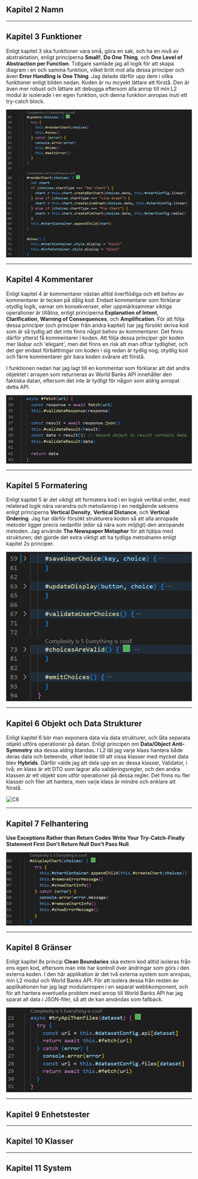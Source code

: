 <!-- Screenshots från kod för varje kapitel! -->
## Kapitel 2 Namn

  
---
## Kapitel 3 Funktioner
Enligt kapitel 3 ska funktioner vara små, göra en sak, och ha en nivå av abstraktation, enligt principerna **Small!**, **Do One Thing**, och **One Level of Abstraction per Function**. Tidigare samlade jag all logik för att skapa diagram i en och samma funktion, vilket bröt mot alla dessa principer och även **Error Handling is One Thing**. Jag delade därför upp dem i olika funktioner enligt bilden nedan. Koden är nu mcyekt lättare att förstå. Den är även mer robust och lättare att debugga eftersom alla anrop till min L2 modul är isolerade i en egen funktion, och denna funktion anropas inuti ett try-catch block.  
  
![C3](/images/code/chapter3.png)
  
---
## Kapitel 4 Kommentarer
Enligt kapitel 4 är kommentarer nästan alltid överflödiga och ett behov av kommentarer är tecken på dålig kod. Endast kommentarer som förklarar otydlig logik, varnar om konsekvenser, eller uppmärksammar viktiga operationer är tillåtna, enligt principerna **Explanation of Intent**, **Clarification**, **Warning of Consequences**, och **Amplification**. För att följa dessa principer (och principer från andra kapitel) har jag försökt skriva kod som är så tydlig att det inte finns något behov av kommentarer. Det finns därför ytterst få kommentarer i koden. Att följa dessa principer gör koden mer läsbar och 'elegant', men det finns en risk att man offrar tydlighet, och det ger endast förbättringar om koden i sig redan är tydlig nog; otydlig kod och färre kommentarer gör bara koden svårare att förstå.
  
I funktionen nedan har jag lagt till en kommentar som förklarar att det andra objektet i arrayen som returneras av World Banks API innehåller den faktiska datan, eftersom det inte är tydligt för någon som aldrig anropat detta API.  
  
![C4](/images/code/chapter4.png)
  
---
## Kapitel 5 Formatering
Enligt kapitel 5 är det viktigt att formatera kod i en logisk vertikal order, med relaterad logik nära varandra och metodanrop i en nedgående sekvens enligt principerna **Vertical Density**, **Vertical Distance**, och **Vertical Ordering**. Jag har därför försökt strukturera koden så att alla anropade metoder ligger precis nedanför (eller så nära som möjligt) den anropande metoden. Jag använde **The Newspaper Metaphor** för att hjälpa med strukturen; det gjorde det extra viktigt att ha tydliga metodnamn enligt kapitel 2s principer.  
  
![C5](/images/code/chapter5.png)
  
---
## Kapitel 6 Objekt och Data Strukturer
Enligt kapitel 6 bör man exponera data via data strukturer, och låta separata objekt utföra operationer på datan. Enligt principen om **Data/Object Anti-Symmetry** ska dessa aldrig blandas. I L2 lät jag varje klass hantera både deras data och beteende, vilket ledde till att vissa klasser med mycket data blev **Hybrids**. Därför valde jag att dela upp en av dessa klasser, Validator, i två; en klass är ett DTO som lagrar alla valideringsregler, och den andra klassen är ett objekt som utför operationer på dessa regler. Det finns nu fler klasser och filer att hantera, men varje klass är mindre och enklare att förstå.  
  
![C6]()
  
---
## Kapitel 7 Felhantering
**Use Exceptions Rather than Return Codes**
**Write Your Try-Catch-Finally Statement First**
**Don't Return Null**
**Don't Pass Null**.  
  
![C7](/images/code/chapter7.png)

---
## Kapitel 8 Gränser
Enligt kapitel 8s princip **Clean Boundaries** ska extern kod alltid isoleras från ens egen kod, eftersom man inte har kontroll över ändringar som görs i den externa koden. I den här applikation är det två externa system som anropas, min L2 modul och World Banks API. För att isolera dessa från resten av applikationen har jag lagt modulanropen i en separat webbkomponent, och för att hantera eventuella problem med anrop till World Banks API har jag sparat all data i JSON-filer, så att de kan användas som fallback.  
  
![C8](/images/code/chapter8.png)
  
---
## Kapitel 9 Enhetstester  


---
## Kapitel 10 Klasser


---
## Kapitel 11 System
